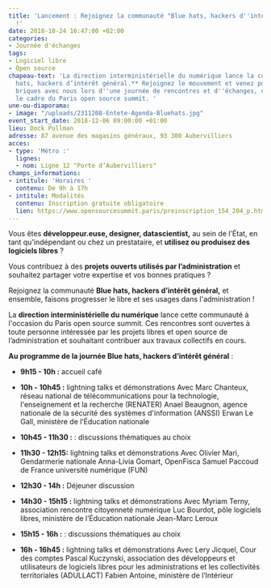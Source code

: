 ```yaml
---
title: 'Lancement : Rejoignez la communauté "Blue hats, hackers d''intérêt général"
  !'
date: 2018-10-24 16:47:00 +02:00
categories:
- Journée d'échanges
tags:
- Logiciel libre
- Open source
chapeau-text: 'La direction interministérielle du numérique lance la communauté **Blue
  hats, hackers d’intérêt général.** Rejoignez le mouvement et venez poser les premières
  briques avec nous lors d''une journée de rencontres et d''échanges, organisée dans
  le cadre du Paris open source summit. '
une-ou-diaporama:
- image: "/uploads/2311208-Entete-Agenda-Bluehats.jpg"
event_start_date: 2018-12-06 09:00:00 +01:00
lieu: Dock Pullman
adresse: 87 avenue des magasins généraux, 93 300 Aubervilliers
acces:
- type: 'Métro :'
  lignes:
  - nom: Ligne 12 "Porte d’Aubervilliers"
champs_informations:
- intitule: 'Horaires '
  contenu: De 9h à 17h
- intitule: Modalités
  contenu: Inscription gratuite obligatoire
  lien: https://www.opensourcesummit.paris/preinscription_154_204_p.html
---
```


Vous êtes **développeur.euse, designer, datascientist,** au sein de l'État, en tant qu'indépendant ou chez un prestataire, et **utilisez ou produisez des logiciels libres** ? 

Vous contribuez à des **projets ouverts utilisés par l’administration** et souhaitez partager votre expertise et vos bonnes pratiques ?

Rejoignez la communauté **Blue hats, hackers d’intérêt général,** et ensemble, faisons progresser le libre et ses usages dans l'administration ! 

La **direction interministérielle du numérique** lance cette communauté à l'occasion du Paris open source summit. Ces rencontres sont ouvertes à toute personne intéressée par les projets libres et open source de l’administration et souhaitant contribuer aux travaux collectifs en cours. 

**Au programme de la journée Blue hats, hackers d’intérêt général** : 

* **9h15 - 10h :** accueil café

* **10h - 10h45 :** lightning talks et démonstrations 
Avec Marc Chanteux, réseau national de télécommunications pour la technologie, l'enseignement et la recherche (RENATER)
Anael Beaugnon, agence nationale de la sécurité des systèmes d'information (ANSSI)
Erwan Le Gall, ministère de l’Éducation nationale

* **10h45 - 11h30 :** : discussions thématiques au choix

* **11h30 - 12h15:** lightning talks et démonstrations
Avec Olivier Mari, Gendarmerie nationale 
Anna-Livia Gomart, OpenFisca
Samuel Paccoud de France université numérique (FUN)

* **12h30 - 14h :** Déjeuner discussion 

* **14h30 - 15h15 :** lightning talks et démonstrations
Avec Myriam Terny, association rencontre citoyenneté numérique
Luc Bourdot, pôle logiciels libres, ministère de l’Éducation nationale
Jean-Marc Leroux

* **15h15 - 16h :**  : discussions thématiques au choix

* **16h - 16h45 :** lightning talks et démonstrations
Avec Lery Jicquel, Cour des comptes
Pascal Kuczynski, association des développeurs et utilisateurs de logiciels libres pour les administrations et les collectivités territoriales (ADULLACT)
Fabien Antoine, ministère de l’Intérieur 






